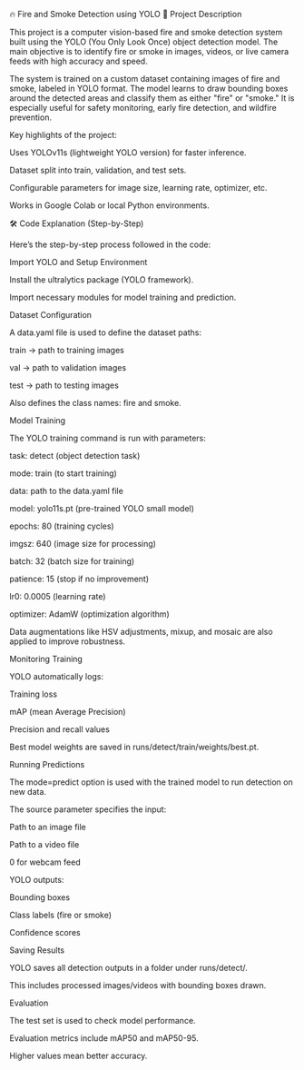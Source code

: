 🔥 Fire and Smoke Detection using YOLO
📖 Project Description

This project is a computer vision-based fire and smoke detection system built using the YOLO (You Only Look Once) object detection model.
The main objective is to identify fire or smoke in images, videos, or live camera feeds with high accuracy and speed.

The system is trained on a custom dataset containing images of fire and smoke, labeled in YOLO format. The model learns to draw bounding boxes around the detected areas and classify them as either "fire" or "smoke."
It is especially useful for safety monitoring, early fire detection, and wildfire prevention.

Key highlights of the project:

Uses YOLOv11s (lightweight YOLO version) for faster inference.

Dataset split into train, validation, and test sets.

Configurable parameters for image size, learning rate, optimizer, etc.

Works in Google Colab or local Python environments.

🛠️ Code Explanation (Step-by-Step)

Here’s the step-by-step process followed in the code:

Import YOLO and Setup Environment

Install the ultralytics package (YOLO framework).

Import necessary modules for model training and prediction.

Dataset Configuration

A data.yaml file is used to define the dataset paths:

train → path to training images

val → path to validation images

test → path to testing images

Also defines the class names: fire and smoke.

Model Training

The YOLO training command is run with parameters:

task: detect (object detection task)

mode: train (to start training)

data: path to the data.yaml file

model: yolo11s.pt (pre-trained YOLO small model)

epochs: 80 (training cycles)

imgsz: 640 (image size for processing)

batch: 32 (batch size for training)

patience: 15 (stop if no improvement)

lr0: 0.0005 (learning rate)

optimizer: AdamW (optimization algorithm)

Data augmentations like HSV adjustments, mixup, and mosaic are also applied to improve robustness.

Monitoring Training

YOLO automatically logs:

Training loss

mAP (mean Average Precision)

Precision and recall values

Best model weights are saved in runs/detect/train/weights/best.pt.

Running Predictions

The mode=predict option is used with the trained model to run detection on new data.

The source parameter specifies the input:

Path to an image file

Path to a video file

0 for webcam feed

YOLO outputs:

Bounding boxes

Class labels (fire or smoke)

Confidence scores

Saving Results

YOLO saves all detection outputs in a folder under runs/detect/.

This includes processed images/videos with bounding boxes drawn.

Evaluation

The test set is used to check model performance.

Evaluation metrics include mAP50 and mAP50-95.

Higher values mean better accuracy.
